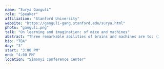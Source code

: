 ```yaml
---
name: "Surya Ganguli"
role: "Speaker"
affiliation: "Stanford University"
website: "https://ganguli-gang.stanford.edu/surya.html"
photo: "ganguli.png"
talk: "On learning and imagination: of mice and machines"
abstract: "Three remarkable abilities of brains and machines are to: (1) learn behaviors from a single example, (2) imagine new possibilities, and (3) perform mathematical reasoning. I will discuss completely mechanistically interpretable and predictive models of how mice perform (1) during navigation, and how diffusion models imagine new images in (2). Then I will consider how LLM training protocols can be modified so that they can better perform mathematical reasoning in (3). Together this will cover a subset of how mice and machines learn, imagine and reason.<br><br>References:<br>Mouse navigation: <a href='https://www.nature.com/articles/s41586-024-08034-3'>https://www.nature.com/articles/s41586-024-08034-3</a><br>Theory of creativity in diffusion models: <a href='https://arxiv.org/abs/2412.20292'>https://arxiv.org/abs/2412.20292</a><br>Mathematical reasoning: <a href='https://arxiv.org/abs/2502.07154'>https://arxiv.org/abs/2502.07154</a>"
bio: "TBA"
day: "3"
start: "3:00 PM"
end: "4:00 PM"
location: "Simonyi Conference Center"
---
```

